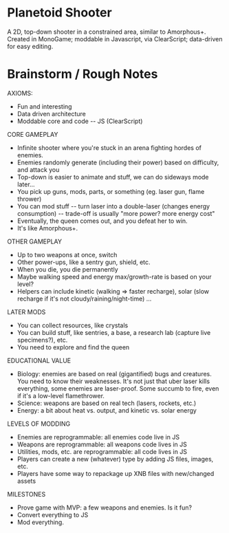 # Planetoid Shooter

A 2D, top-down shooter in a constrained area, similar to Amorphous+. Created in MonoGame; moddable in Javascript, via ClearScript; data-driven for easy editing.

# Brainstorm / Rough Notes

AXIOMS:
- Fun and interesting
- Data driven architecture
- Moddable core and code -- JS (ClearScript)

CORE GAMEPLAY
- Infinite shooter where you're stuck in an arena fighting hordes of enemies.
- Enemies randomly generate (including their power) based on difficulty, and attack you
- Top-down is easier to animate and stuff, we can do sideways mode later...
- You pick up guns, mods, parts, or something (eg. laser gun, flame thrower)
- You can mod stuff -- turn laser into a double-laser (changes energy consumption) -- trade-off is usually "more power? more energy cost"
- Eventually, the queen comes out, and you defeat her to win.
- It's like Amorphous+.

OTHER GAMEPLAY
- Up to two weapons at once, switch
- Other power-ups, like a sentry gun, shield, etc.
- When you die, you die permanently
- Maybe walking speed and energy max/growth-rate is based on your level?
- Helpers can include kinetic (walking => faster recharge), solar (slow recharge if it's not cloudy/raining/night-time) ...

LATER MODS
- You can collect resources, like crystals
- You can build stuff, like sentries, a base, a research lab (capture live specimens?), etc.
- You need to explore and find the queen

EDUCATIONAL VALUE
- Biology: enemies are based on real (gigantified) bugs and creatures. You need to know their weaknesses. It's not just that uber laser kills everything, some enemies are laser-proof. Some succumb to fire, even if it's a low-level flamethrower.
- Science: weapons are based on real tech (lasers, rockets, etc.)
- Energy: a bit about heat vs. output, and kinetic vs. solar energy

LEVELS OF MODDING
- Enemies are reprogrammable: all enemies code live in JS
- Weapons are reprogrammable: all weapons code lives in JS
- Utilities, mods, etc. are reprogrammable: all code lives in JS
- Players can create a new (whatever) type by adding JS files, images, etc.
- Players have some way to repackage up XNB files with new/changed assets

MILESTONES
- Prove game with MVP: a few weapons and enemies. Is it fun?
- Convert everything to JS
- Mod everything.
